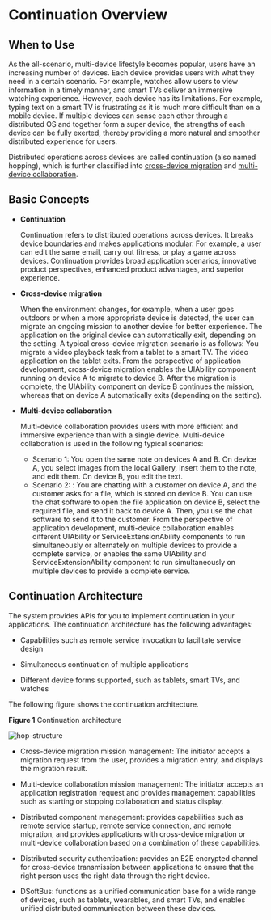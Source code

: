 # Continuation Overview


## When to Use

As the all-scenario, multi-device lifestyle becomes popular, users have an increasing number of devices. Each device provides users with what they need in a certain scenario. For example, watches allow users to view information in a timely manner, and smart TVs deliver an immersive watching experience. However, each device has its limitations. For example, typing text on a smart TV is frustrating as it is much more difficult than on a mobile device. If multiple devices can sense each other through a distributed OS and together form a super device, the strengths of each device can be fully exerted, thereby providing a more natural and smoother distributed experience for users.

Distributed operations across devices are called continuation (also named hopping), which is further classified into [cross-device migration](hop-cross-device-migration.md) and [multi-device collaboration](hop-multi-device-collaboration.md).


## Basic Concepts

- **Continuation**
  
  Continuation refers to distributed operations across devices. It breaks device boundaries and makes applications modular. For example, a user can edit the same email, carry out fitness, or play a game across devices. Continuation provides broad application scenarios, innovative product perspectives, enhanced product advantages, and superior experience.  
  
- **Cross-device migration**

  When the environment changes, for example, when a user goes outdoors or when a more appropriate device is detected, the user can migrate an ongoing mission to another device for better experience. The application on the original device can automatically exit, depending on the setting. A typical cross-device migration scenario is as follows: You migrate a video playback task from a tablet to a smart TV. The video application on the tablet exits. From the perspective of application development, cross-device migration enables the UIAbility component running on device A to migrate to device B. After the migration is complete, the UIAbility component on device B continues the mission, whereas that on device A automatically exits (depending on the setting).

- **Multi-device collaboration**

  Multi-device collaboration provides users with more efficient and immersive experience than with a single device. Multi-device collaboration is used in the following typical scenarios:
  
  - Scenario 1: You open the same note on devices A and B. On device A, you select images from the local Gallery, insert them to the note, and edit them. On device B, you edit the text.
  - Scenario 2: : You are chatting with a customer on device A, and the customer asks for a file, which is stored on device B. You can use the chat software to open the file application on device B, select the required file, and send it back to device A. Then, you use the chat software to send it to the customer. From the perspective of application development, multi-device collaboration enables different UIAbility or ServiceExtensionAbility components to run simultaneously or alternately on multiple devices to provide a complete service, or enables the same UIAbility and ServiceExtensionAbility component to run simultaneously on multiple devices to provide a complete service.


## Continuation Architecture

The system provides APIs for you to implement continuation in your applications. The continuation architecture has the following advantages:

- Capabilities such as remote service invocation to facilitate service design

- Simultaneous continuation of multiple applications

- Different device forms supported, such as tablets, smart TVs, and watches

The following figure shows the continuation architecture.

**Figure 1** Continuation architecture

 ![hop-structure](figures/hop-structure.png)  

- Cross-device migration mission management: The initiator accepts a migration request from the user, provides a migration entry, and displays the migration result.

- Multi-device collaboration mission management: The initiator accepts an application registration request and provides management capabilities such as starting or stopping collaboration and status display.

- Distributed component management: provides capabilities such as remote service startup, remote service connection, and remote migration, and provides applications with cross-device migration or multi-device collaboration based on a combination of these capabilities.

- Distributed security authentication: provides an E2E encrypted channel for cross-device transmission between applications to ensure that the right person uses the right data through the right device.

- DSoftBus: functions as a unified communication base for a wide range of devices, such as tablets, wearables, and smart TVs, and enables unified distributed communication between these devices.
